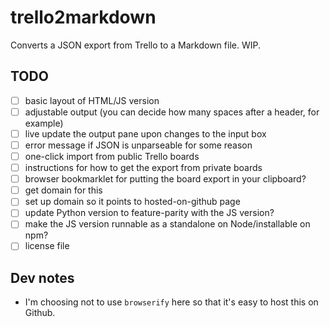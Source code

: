 # trello2markdown
Converts a JSON export from Trello to a Markdown file. WIP.

## TODO
- [ ] basic layout of HTML/JS version
- [ ] adjustable output (you can decide how many spaces after a header, for example)
- [ ] live update the output pane upon changes to the input box
- [ ] error message if JSON is unparseable for some reason
- [ ] one-click import from public Trello boards
- [ ] instructions for how to get the export from private boards
- [ ] browser bookmarklet for putting the board export in your clipboard?
- [ ] get domain for this
- [ ] set up domain so it points to hosted-on-github page
- [ ] update Python version to feature-parity with the JS version?
- [ ] make the JS version runnable as a standalone on Node/installable on npm?
- [ ] license file

## Dev notes
* I'm choosing not to use `browserify` here so that it's easy to host this on Github.
